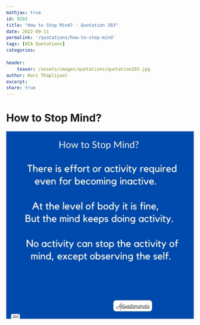 ```yaml
---
mathjax: true
id: 9203
title: "How to Stop Mind? - Quotation 203"
date: 2022-09-11
permalink: '/quotations/how-to-stop-mind'
tags: [WIA Quotations] 
categories: 

header:
    teaser: /assets/images/quotations/quotation203.jpg
author: Hari Thapliyaal 
excerpt:
share: true 
---
```


# How to Stop Mind?

![How to Stop Mind?](/assets/images/quotations/quotation203.jpg)
